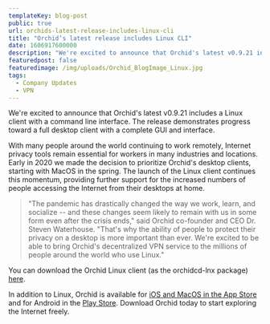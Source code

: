 ```yaml
---
templateKey: blog-post
public: true
url: orchids-latest-release-includes-linux-cli
title: "Orchid’s latest release includes Linux CLI"
date: 1606917600000
description: "We're excited to announce that Orchid's latest v0.9.21 includes a Linux client with a command line interface. The release demonstrates progress toward a full desktop client with a complete GUI and interface."
featuredpost: false
featuredimage: /img/uploads/Orchid_BlogImage_Linux.jpg
tags:
  - Company Updates
  - VPN
---
```

We're excited to announce that Orchid's latest v0.9.21 includes a Linux client with a command line interface. The release demonstrates progress toward a full desktop client with a complete GUI and interface.

With many people around the world continuing to work remotely, Internet privacy tools remain essential for workers in many industries and locations. Early in 2020 we made the decision to prioritize Orchid's desktop clients, starting with MacOS in the spring. The launch of the Linux client continues this momentum, providing further support for the increased numbers of people accessing the Internet from their desktops at home.

> "The pandemic has drastically changed the way we work, learn, and socialize -- and these changes seem likely to remain with us in some form even after the crisis ends," said Orchid co-founder and CEO Dr. Steven Waterhouse. "That's why the ability of people to protect their privacy on a desktop is more important than ever. We're excited to be able to bring Orchid's decentralized VPN service to the millions of people around the world who use Linux."

You can download the Orchid Linux client (as the orchidcd-lnx package) [here](https://github.com/OrchidTechnologies/orchid/releases).

In addition to Linux, Orchid is available for [iOS and MacOS in the App Store](https://apps.apple.com/us/app/orchid-secure-networking/id1474884867) and for Android in the [Play Store](https://play.google.com/store/apps/details?id=net.orchid.Orchid&hl=en_US). Download Orchid today to start exploring the Internet freely.
